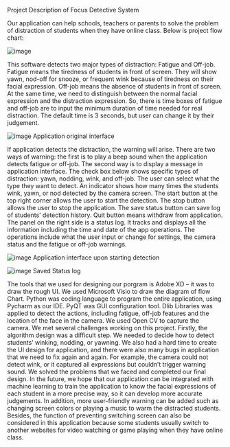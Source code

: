 
Project Description of Focus Detective System

Our application can help schools, teachers or parents to solve the problem of distraction of students when they have online class.
Below is project flow chart:

![image](https://user-images.githubusercontent.com/57511227/116428159-40670500-a877-11eb-8bd0-5a31ebb1ee4e.png)



This software detects two major types of distraction: Fatigue and Off-job. Fatigue means the tiredness of students in front of screen. They will show yawn, nod-off for snooze, or frequent wink because of tiredness on their facial expression.  Off-job means the absence of students in front of screen. At the same time, we need to distinguish between the normal facial expression and the distraction expression. So, there is time boxes of fatigue and off-job are to input the minimum duration of time needed for real distraction. The default time is 3 seconds, but user can change it by their judgement. 

![image](https://user-images.githubusercontent.com/57511227/116428189-465ce600-a877-11eb-8987-ddfaff8b7105.png)
Application original interface


If application detects the distraction, the warning will arise. There are two ways of warning: the first is to play a beep sound when the application detects fatigue or off-job. The second way is to display a message in application interface. 
The check box below shows specific types of distraction: yawn, nodding, wink, and off-job. The user can select what the type they want to detect. An indicator shows how many times the students wink, yawn, or nod detected by the camera screen. 
The start button at the top right corner allows the user to start the detection. The stop button allows the user to stop the application. The save status button can save log of students’ detection history. Quit button means withdraw from application. The panel on the right side is a status log. It tracks and displays all the information including the time and date of the app operations. The operations include what the user input or change for settings, the camera status and the fatigue or off-job warnings.


![image](https://user-images.githubusercontent.com/57511227/116427907-04cc3b00-a877-11eb-8c8f-3eb737494012.png) 
Application interface upon starting detection     


![image](https://user-images.githubusercontent.com/57511227/116427966-0f86d000-a877-11eb-8b10-3c8b890963ac.png)
Saved Status log


The tools that we used for designing our porgram is Adobe XD – it was to draw the rough UI. We used Microsoft Visio to draw the diagram of flow Chart. Python was coding language to program the entire application, using Pycharm as our IDE. PyQT was GUI configuration tool. Dlib Libraries was applied to detect the actions, including fatigue, off-job features and the location of the face in the camera. We used Open CV to capture the camera. 
We met several challenges working on this project. Firstly, the algorithm design was a difficult step.  We needed to decide how to detect students’ winking, nodding, or yawning. We also had a hard time to create the UI design for application, and there were also many bugs in application that we need to fix again and again. For example, the camera could not detect wink, or it captured all expressions but couldn’t trigger warning sound. 
We solved the problems that we faced and completed our final design. In the future, we hope that our application can be integrated with machine learning to train the application to know the facial expressions of each student in a more precise way, so it can develop more accurate judgements. In addition, more user-friendly warning can be added such as changing screen colors or playing a music to warm the distracted students. Besides, the function of preventing switching screen can also be considered in this application because some students usually switch to another websites for video watching or game playing when they have online class.
